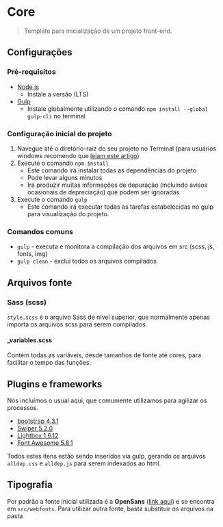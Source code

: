 # Core
> Template para inicialização de um projeto front-end.

## Configurações

### Pré-requisitos

- [Node.js](https://nodejs.org/en/download/)
  - Instale a versão (LTS)
- [Gulp](http://gulpjs.com/)
  - Instale globalmente utilizando o comando `npm install --global gulp-cli` no terminal

### Configuração inicial do projeto

1. Navegue até o diretório-raiz do seu projeto no Terminal (para usuários windows recomendo que [leiam este artigo](https://www.felipefialho.com/blog/2017/usando-o-terminal-do-linux-no-windows))
2. Execute o comando `npm install`
	- Este comando irá instalar todas as dependências do projeto
	- Pode levar alguns minutos
	- Irá produzir muitas informações de depuração (incluindo avisos ocasionais de depreciação) que podem ser ignoradas
3. Execute o comando `gulp`
	- Este comando irá executar todas as tarefas estabelecidas no gulp para visualização do projeto.

### Comandos comuns
- `gulp` - executa e monitora a compilação dos arquivos em src (scss, js, fonts, img)
- `gulp clean` - exclui todos os arquivos compilados

## Arquivos fonte
### Sass (scss)

`style.scss` é o arquivo Sass de nível superior, que normalmente apenas importa os arquivos scss para serem compilados.

#### _variables.scss

Contém todas as variáveis, desde tamanhos de fonte até cores, para facilitar o tempo das funções.

## Plugins e frameworks
Nós incluímos o usual aqui, que comumente utilizamos para agilizar os processos.
- [bootstrap 4.3.1](https://getbootstrap.com/)
- [Swiper 5.2.0](https://idangero.us/swiper/)
- [Lightbox 1.6.12](http://sachinchoolur.github.io/lightGallery/)
- [Font Awesome 5.8.1](https://fontawesome.com/)

Todos estes itens estão sendo inseridos via gulp, gerando os arquivos `alldep.css` e `alldep.js` para serem indexados ao html.


## Tipografia

Por padrão a fonte inicial utilizada é a **OpenSans** ([link aqui](https://fonts.google.com/specimen/Open+Sans?selection.family=Open+Sans)) e se encontra em `src/webfonts`. Para utilizar outra fonte, basta substituir os arquivos na pasta
